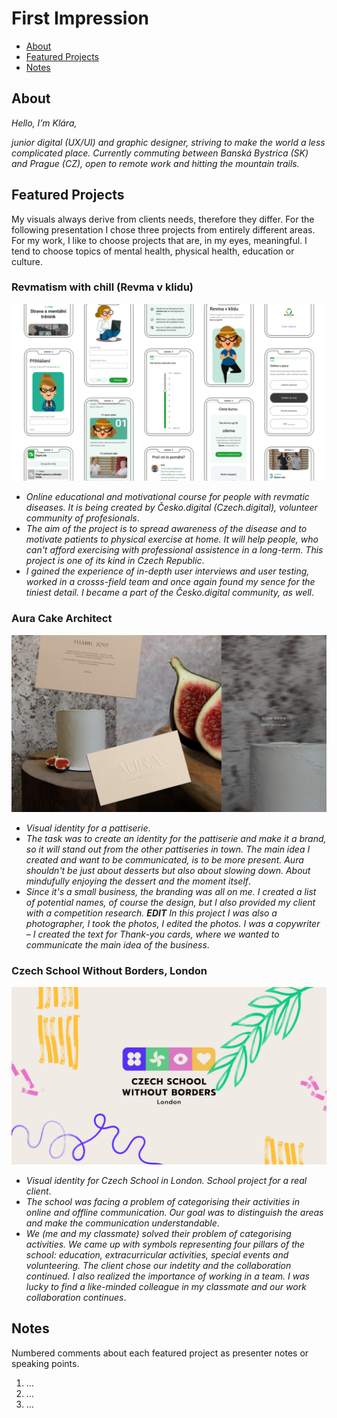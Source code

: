 # First Impression

<!-- This is a comment, only visible to the author: Add a link to your presentation. -->
<!-- Presentations do not need to be a PDF, you may link elsewhere, such as Figma, YouTube, etc. -->
<!-- Consider adding navigation to each section (About, Featured Projects, Notes, etc.) -->

<!-- - [View Presentation](img/surname-draft-first-impression-2023.pdf)-->
- [About](#about)
- [Featured Projects](#featured-projects)
- [Notes](#notes)

## About

<!-- Consider including a headshot. We’re not designing, so keep the image width/height around 320px x 320px (square). Replace "surname" with your surname in the file name. -->

<!--![Write an alternative text description.](img/surname-headshot.jpg)-->

_Hello, I’m Klára,_

_junior digital (UX/UI) and graphic designer, striving to make the world a less complicated place. Currently commuting between Banská Bystrica (SK) and Prague (CZ), open to remote work and hitting the mountain trails._

## Featured Projects

My visuals always derive from clients needs, therefore they differ. <!-- I don't have a specific style. --> For the following presentation I chose three projects from entirely different areas. For my work, I like to choose projects that are, in my eyes, meaningful. I tend to choose topics <!-- connected to --> of mental health, physical health, education or culture.

### Revmatism with chill (Revma v klidu)

<!-- Use a static poster image or animated GIF, but no video files. Again, keep the image width/height manageable, around 1280x x 720px (16:9 aspect ratio), or a max-width of 1280px. -->

![Write an alternative text description.](revma-v-klidu.png)

- *Online educational and motivational course for people with revmatic diseases. It is being created by Česko.digital (Czech.digital), volunteer community of profesionals*.
- *The aim of the project is to spread awareness of the disease and to motivate patients to physical exercise at home. It will help people, who can't afford exercising with professional assistence in a long-term. This project is one of its kind in Czech Republic*.
- *I gained the experience of in-depth user interviews and user testing, worked in a crosss-field team and once again found my sence for the tiniest detail. I became a part of the Česko.digital community, as well*.

### Aura Cake Architect

<!-- Use a static poster image or animated GIF, but no video files. Again, keep the image width/height manageable, around 1280x x 720px (16:9 aspect ratio), or a max-width of 1280px. -->

![Write an alternative text description.](aura-cake-architect.png)

- *Visual identity for a pattiserie*.
- *The task was to create an identity for the pattiserie and make it a brand, so it will stand out from the other pattiseries in town. The main idea I created and want to be communicated, is to be more present. Aura shouldn't be just about desserts but also about slowing down. About mindufully enjoying the dessert and the moment itself*.
- *Since it's a small business, the branding was all on me. I created a list of potential names, of course the design, but I also provided my client with a competition research. **EDIT** In this project I was also a photographer, I took the photos, I edited the photos. I was a copywriter – I created the text for Thank-you cards, where we wanted to communicate the main idea of the business*.

### Czech School Without Borders, London

<!-- Use a static poster image or animated GIF, but no video files. Again, keep the image width/height manageable, around 1280x x 720px (16:9 aspect ratio), or a max-width of 1280px. -->

![Write an alternative text description.](cswb.png)

- *Visual identity for Czech School in London. School project for a real client*.
- *The school was facing a problem of categorising their activities in online and offline communication. Our goal was to distinguish the areas and make the communication understandable*.
- *We (me and my classmate) solved their problem of categorising activities. We came up with symbols representing four pillars of the school: education, extracurricular activities, special events and volunteering. The client chose our indetity and the collaboration continued. I also realized the importance of working in a team. I was lucky to find a like-minded colleague in my classmate and our work collaboration continues*.

<!-- ### Featured Project Title 1 -->

<!-- Use a static poster image or animated GIF, but no video files. Again, keep the image width/height manageable, around 1280x x 720px (16:9 aspect ratio), or a max-width of 1280px. -->

<!--![Write an alternative text description.](img/featured-project-01.png)

<!-- - A short description about the project — *the what*.
- A short description about the significance of the project — *the whys*.
- A short description about the outcome of the project — *the result or takeaway*. -->

## Notes

Numbered comments about each featured project as presenter notes or speaking points.

1. …
2. …
3. …
<!-- And so on. -->
